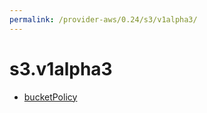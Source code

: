 ```yaml
---
permalink: /provider-aws/0.24/s3/v1alpha3/
---
```


# s3.v1alpha3



* [bucketPolicy](bucketPolicy.md)